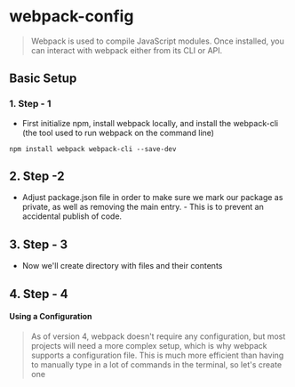 # webpack-config
> Webpack is used to compile JavaScript modules. Once installed, you can interact with webpack either from its CLI or API. 

## Basic Setup
### 1. Step - 1
-  First initialize npm, install webpack locally, and install the webpack-cli (the tool used to run webpack on the command line)

```
npm install webpack webpack-cli --save-dev
```

## 2. Step -2 
- Adjust package.json file in order to make sure we mark our package as private, as well as removing the main entry. - This is to prevent an accidental publish of code. 

## 3. Step - 3
- Now we'll create directory with files and their contents

## 4. Step - 4
 #### Using a Configuration

 > As of version 4, webpack doesn't require any configuration, but most projects will need a more complex setup, which is why webpack supports a configuration file. This is much more efficient than having to manually type in a lot of commands in the terminal, so let's create one